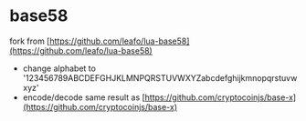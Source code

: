
# base58

fork from [https://github.com/leafo/lua-base58](https://github.com/leafo/lua-base58)

- change alphabet to '123456789ABCDEFGHJKLMNPQRSTUVWXYZabcdefghijkmnopqrstuvwxyz'
- encode/decode same result as [https://github.com/cryptocoinjs/base-x](https://github.com/cryptocoinjs/base-x)




